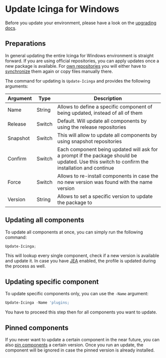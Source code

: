 # Update Icinga for Windows

Before you update your environment, please have a look on the [upgrading docs](../100-General/01-Upgrading.md).

## Preparations

In general updating the entire Icinga for Windows environment is straight forward. If you are using official repositories, you can apply updates once a new package is available. For [own repositories](../120-Repository-Manager/07-Create-Own-Repositories.md) you will either have to [synchronize](../120-Repository-Manager/02-Sync-Repositories.md) them again or copy files manually there.

The command for updating is `Update-Icinga` and provides the following arguments:

| Argument | Type   | Description |
| ---      | ---    | ---         |
| Name     | String | Allows to define a specific component of being updated, instead of all of them |
| Release  | Switch | Default. Will update all components by using the release repositories |
| Snapshot | Switch | This will allow to update all components by using snapshot repositories |
| Confirm  | Switch | Each component being updated will ask for a prompt if the package should be updated. Use this switch to confirm the installation and continue |
| Force    | Switch | Allows to re-install components in case the no new version was found with the name version |
| Version  | String | Allows to set a specific version to update the package to |

## Updating all components

To update all components at once, you can simply run the following command:

```powershell
Update-Icinga;
```

This will lookup every single component, check if a new version is available and update it. In case you have [JEA](../130-JEA/01-JEA-Profiles.md) enabled, the profile is updated during the process as well.

## Updating specific component

To update specific components only, you can use the `-Name` argument:

```powershell
Update-Icinga -Name 'plugins;
```

You have to proceed this step then for all components you want to update.

## Pinned components

If you never want to update a certain component in the near future, you can also [pin components](../120-Repository-Manager/06-Pinning-Versions.md) a certain version. Once you run an update, the component will be ignored in case the pinned version is already installed.
